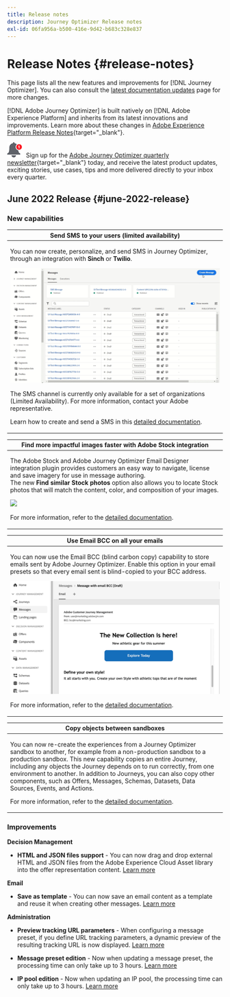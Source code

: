 ```yaml
---
title: Release notes
description: Journey Optimizer Release notes
exl-id: 06fa956a-b500-416e-9d42-b683c328e837
---
```

# Release Notes {#release-notes}

This page lists all the new features and improvements for [!DNL Journey Optimizer]. You can also consult the [latest documentation updates](documentation-updates.md) page for more changes.

[!DNL Adobe Journey Optimizer] is built natively on [!DNL Adobe Experience Platform] and inherits from its latest innovations and improvements. Learn more about these changes in [Adobe Experience Platform Release Notes](https://experienceleague.adobe.com/docs/experience-platform/release-notes/latest.html){target="_blank"}.

![Newsletter](../assets/do-not-localize/nl-icon.png) Sign up for the [Adobe Journey Optimizer quarterly newsletter](https://www.adobe.com/subscription/Adobe_Journey_Optimizer_NL.html){target="_blank"} today, and receive the latest product updates, exciting stories, use cases, tips and more delivered directly to your inbox every quarter. 

## June 2022 Release {#june-2022-release}

### New capabilities 

<table>
<thead>
<tr>
<th><strong>Send SMS to your users (limited availability)</strong><br/></th>
</tr>
</thead>
<tbody>
<tr>
<td>
<p>You can now create, personalize, and send SMS in Journey Optimizer, through an integration with <b>Sinch</b> or <b>Twilio</b>.</p>
<img src="assets/do-not-localize/SMS.gif"/>
<p>The SMS channel is currently only available for a set of organizations (Limited Availability). For more information, contact your Adobe representative.</p>
<p>Learn how to create and send a SMS in this <a href="../messages/create-sms.md">detailed documentation</a>.</p>
</td>
</tr>
</tbody>
</table>


<table>
<thead>
<tr>
<th><strong>Find more impactful images faster with Adobe Stock integration</strong><br/></th>
</tr>
</thead>
<tbody>
<tr>
<td>
<p>The Adobe Stock and Adobe Journey Optimizer Email Designer integration plugin provides customers an easy way to navigate, license and save imagery for use in message authoring. </br> The new <b>Find similar Stock photos</b> option also allows you to locate Stock photos that will match the content, color, and composition of your images. </p>
<img src="assets/do-not-localize/stock-rn.gif"/>
<p>For more information, refer to the <a href="../design/stock.md">detailed documentation</a>.</p>
</td>
</tr>
</tbody>
</table>

<table>
<thead>
<tr>
<th><strong>Use Email BCC on all your emails</strong><br/></th>
</tr>
</thead>
<tbody>
<tr>
<td>
<p>You can now use the Email BCC (blind carbon copy) capability to store emails sent by Adobe Journey Optimizer. Enable this option in your email presets so that every email sent is blind-copied to your BCC address.</p>
<img src="assets/do-not-localize/bcc-rn.gif"/>
<p>For more information, refer to the <a href="../configuration/bcc-email.md">detailed documentation</a>.</p>
</td>
</tr>
</tbody>
</table>

<!--<table>
<thead>
<tr>
<th><strong>Automatically use the best performing offer in your decisions</strong><br/></th>
</tr>
</thead>
<tbody>
<tr>
<td>
<p>You can now use personalized optimization model systems in Decision Management. This new type of model allows you to optimize and personalize offers based on segments and offer performance.</p>
<p>The use of personalized optimization AI models is currently restricted to selected users, and will be deployed to all environments in a future release.</p>
<img src="assets/do-not-localize/ai-ranking.gif"/>
<p>For more information, refer to the <a href="../offers/ranking/personalized-optimization-model.md">detailed documentation</a>.</p>
</td>
</tr>
</tbody>
</table>-->

<table>
<thead>
<tr>
<th><strong>Copy objects between sandboxes</strong><br/></th>
</tr>
</thead>
<tbody>
<tr>
<td>
<p>You can now re-create the experiences from a Journey Optimizer sandbox to another, for example from a non-production sandbox to a production sandbox. This new capability copies an entire Journey, including any objects the Journey depends on to run correctly, from one environment to another. In addition to Journeys, you can also copy other components, such as Offers, Messages, Schemas, Datasets, Data Sources, Events, and Actions.</p>
<p>For more information, refer to the <a href="../building-journeys/copy-to-sandbox.md">detailed documentation</a>.
</td>
</tr>
</tbody>
</table>

<!--table>
<thead>
<tr>
<th><strong>Dynamic Expression Builder</strong><br/></th>
</tr>
</thead>
<tbody>
<tr>
<td>
<p>You can now create conditional content blocks across different authoring services to personalize your content. In addition to the Personalization Expression Library, the Expression Editor provides a new Conditional Rule Builder to help you design and save your content blocks.</p>
<p>For more information, refer to the <a href="../building-journeys/read-segment.md#configuring-segment-trigger-activity">detailed documentation</a>.
</td>
</tr>
</tbody>
</table-->


### Improvements

**Decision Management**

* **HTML and JSON files support** - You can now drag and drop external HTML and JSON files from the Adobe Experience Cloud Asset library into the offer representation content. [Learn more](../offers/offer-library/add-representations.md#html-json)


**Email**

* **Save as template** - You can now save an email content as a template and reuse it when creating other messages. [Learn more](../design/email-templates.md)

<!--
**Journeys**

* **Ending a journey** - In the journey canvas, the **End** activity has been removed from the palette. End tags are now added by default at the end of each path and cannot be removed. This improvement allows better reporting of where a customer dropped out of the journey, without any action from the user.

-->

**Administration**

<!--* **Allowed list in the UI** - You can now use the Journey Optimizer user interface to add new email addresses or domains to the allowed list.-->

* **Preview tracking URL parameters** - When configuring a message preset, if you define URL tracking parameters, a dynamic preview of the resulting tracking URL is now displayed. [Learn more](../configuration/email-settings.md#url-tracking)

* **Message preset edition** - Now when updating a message preset, the processing time can only take up to 3 hours. [Learn more](../configuration/message-presets.md#edit-message-preset)

* **IP pool edition** - Now when updating an IP pool, the processing time can only take up to 3 hours. [Learn more](../configuration/ip-pools.md#edit-ip-pool)

<!--* **Personalize tracking URL parameters** - You can now use the Expression Editor to configure URL tracking parameters in your message presets. [Learn more](../configuration/email-settings.md#url-tracking)-->

<!--
**Reporting**

* **Performance measurement** - A new **Reporting** tab is now available in the Administration > Configurations menu to set up reporting data sources.
-->
